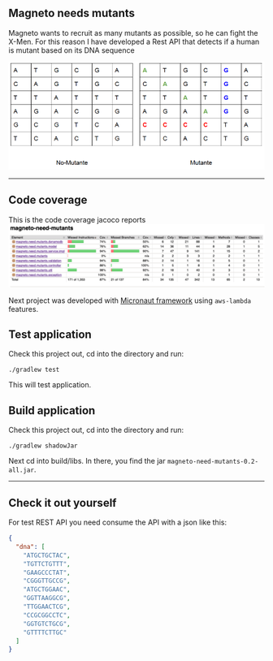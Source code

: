 ## Magneto needs mutants

Magneto wants to recruit as many mutants as possible, so he can fight the X-Men. For this reason I have developed a Rest
API that detects if a human is mutant based on its DNA sequence

![alt text](https://raw.githubusercontent.com/BrayanAriasH/magneto-need-mutants/master/src/main/resources/dnamutants.png)

---

## Code coverage

This is the code coverage jacoco reports
![alt text](https://raw.githubusercontent.com/BrayanAriasH/magneto-need-mutants/master/src/main/resources/code_coverage.png)

Next project was developed with [Micronaut framework](https://micronaut.io) using `aws-lambda` features.

## Test application

Check this project out, cd into the directory and run:

    ./gradlew test

This will test application.

## Build application

Check this project out, cd into the directory and run:

    ./gradlew shadowJar

Next cd into build/libs. In there, you find the jar `magneto-need-mutants-0.2-all.jar`.

---

## Check it out yourself

For test REST API you need consume the API with a json like this:

```json
{
  "dna": [
    "ATGCTGCTAC",
    "TGTTCTGTTT",
    "GAAGCCCTAT",
    "CGGGTTGCCG",
    "ATGCTGGAAC",
    "GGTTAAGGCG",
    "TTGGAACTCG",
    "CCGCGGCCTC",
    "GGTGTCTGCG",
    "GTTTTCTTGC"
  ]
}
```

